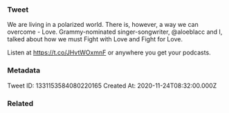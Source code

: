 ### Tweet
We are living in a polarized world. There is, however, a way we can overcome - Love. Grammy-nominated singer-songwriter, @aloeblacc and I, talked about how we must Fight with Love and Fight for Love. 

Listen at https://t.co/JHvtWOxmnF or anywhere you get your podcasts.

### Metadata
Tweet ID: 1331153584080220165
Created At: 2020-11-24T08:32:00.000Z

### Related

